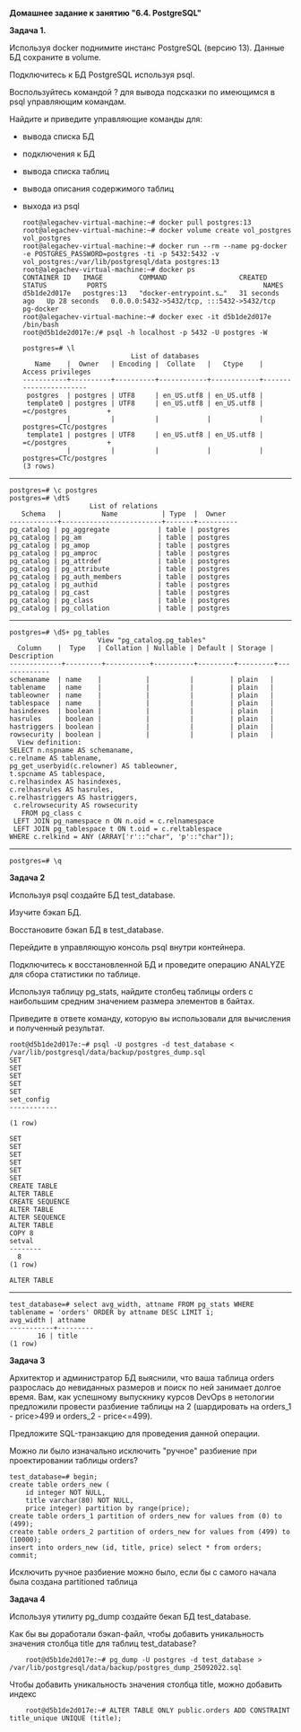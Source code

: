 **Домашнее задание к занятию "6.4. PostgreSQL"**

**Задача 1.**

Используя docker поднимите инстанс PostgreSQL (версию 13). Данные БД сохраните в volume.

Подключитесь к БД PostgreSQL используя psql.

Воспользуйтесь командой \? для вывода подсказки по имеющимся в psql управляющим командам.

Найдите и приведите управляющие команды для:

- вывода списка БД
- подключения к БД
- вывода списка таблиц
- вывода описания содержимого таблиц
- выхода из psql


      root@alegachev-virtual-machine:~# docker pull postgres:13
      root@alegachev-virtual-machine:~# docker volume create vol_postgres
      vol_postgres
      root@alegachev-virtual-machine:~# docker run --rm --name pg-docker -e POSTGRES_PASSWORD=postgres -ti -p 5432:5432 -v vol_postgres:/var/lib/postgresql/data postgres:13
      root@alegachev-virtual-machine:~# docker ps
      CONTAINER ID   IMAGE         COMMAND                  CREATED          STATUS          PORTS                                       NAMES
      d5b1de2d017e   postgres:13   "docker-entrypoint.s…"   31 seconds ago   Up 28 seconds   0.0.0.0:5432->5432/tcp, :::5432->5432/tcp   pg-docker
      root@alegachev-virtual-machine:~# docker exec -it d5b1de2d017e /bin/bash
      root@d5b1de2d017e:/# psql -h localhost -p 5432 -U postgres -W

      postgres=# \l
                                 List of databases
         Name    |  Owner   | Encoding |  Collate   |   Ctype    |   Access privileges   
      -----------+----------+----------+------------+------------+-----------------------
       postgres  | postgres | UTF8     | en_US.utf8 | en_US.utf8 | 
       template0 | postgres | UTF8     | en_US.utf8 | en_US.utf8 | =c/postgres          +
                 |          |          |            |            | postgres=CTc/postgres
       template1 | postgres | UTF8     | en_US.utf8 | en_US.utf8 | =c/postgres          +
                 |          |          |            |            | postgres=CTc/postgres
      (3 rows)
----
    postgres=# \c postgres
    postgres=# \dtS
                        List of relations
       Schema   |          Name           | Type  |  Owner   
    ------------+-------------------------+-------+----------
    pg_catalog | pg_aggregate            | table | postgres
    pg_catalog | pg_am                   | table | postgres
    pg_catalog | pg_amop                 | table | postgres
    pg_catalog | pg_amproc               | table | postgres
    pg_catalog | pg_attrdef              | table | postgres
    pg_catalog | pg_attribute            | table | postgres
    pg_catalog | pg_auth_members         | table | postgres
    pg_catalog | pg_authid               | table | postgres
    pg_catalog | pg_cast                 | table | postgres
    pg_catalog | pg_class                | table | postgres
    pg_catalog | pg_collation            | table | postgres
----
    postgres=# \dS+ pg_tables
                          View "pg_catalog.pg_tables"
      Column    |  Type   | Collation | Nullable | Default | Storage | Description 
    -------------+---------+-----------+----------+---------+---------+-------------
    schemaname  | name    |           |          |         | plain   | 
    tablename   | name    |           |          |         | plain   | 
    tableowner  | name    |           |          |         | plain   | 
    tablespace  | name    |           |          |         | plain   | 
    hasindexes  | boolean |           |          |         | plain   | 
    hasrules    | boolean |           |          |         | plain   | 
    hastriggers | boolean |           |          |         | plain   | 
    rowsecurity | boolean |           |          |         | plain   | 
      View definition:
    SELECT n.nspname AS schemaname,
    c.relname AS tablename,
    pg_get_userbyid(c.relowner) AS tableowner,
    t.spcname AS tablespace,
    c.relhasindex AS hasindexes,
    c.relhasrules AS hasrules,
    c.relhastriggers AS hastriggers,
     c.relrowsecurity AS rowsecurity
       FROM pg_class c
     LEFT JOIN pg_namespace n ON n.oid = c.relnamespace
     LEFT JOIN pg_tablespace t ON t.oid = c.reltablespace
    WHERE c.relkind = ANY (ARRAY['r'::"char", 'p'::"char"]);
----
    postgres=# \q

**Задача 2**

Используя psql создайте БД test_database.

Изучите бэкап БД.

Восстановите бэкап БД в test_database.

Перейдите в управляющую консоль psql внутри контейнера.

Подключитесь к восстановленной БД и проведите операцию ANALYZE для сбора статистики по таблице.

Используя таблицу pg_stats, найдите столбец таблицы orders с наибольшим средним значением размера элементов в байтах.

Приведите в ответе команду, которую вы использовали для вычисления и полученный результат.

    root@d5b1de2d017e:~# psql -U postgres -d test_database < /var/lib/postgresql/data/backup/postgres_dump.sql
    SET
    SET
    SET
    SET
    SET
    set_config 
    ------------
     
    (1 row)
    
    SET
    SET
    SET
    SET
    SET
    SET
    CREATE TABLE
    ALTER TABLE
    CREATE SEQUENCE
    ALTER TABLE
    ALTER SEQUENCE
    ALTER TABLE
    COPY 8
    setval  
    --------
      8
    (1 row)

    ALTER TABLE
----
    test_database=# select avg_width, attname FROM pg_stats WHERE tablename = 'orders' ORDER by attname DESC LIMIT 1;
    avg_width | attname 
    -----------+---------
           16 | title
    (1 row)

**Задача 3**

Архитектор и администратор БД выяснили, что ваша таблица orders разрослась до невиданных размеров и поиск по ней занимает долгое время. Вам, как успешному выпускнику курсов DevOps в нетологии предложили провести разбиение таблицы на 2 (шардировать на orders_1 - price>499 и orders_2 - price<=499).

Предложите SQL-транзакцию для проведения данной операции.

Можно ли было изначально исключить "ручное" разбиение при проектировании таблицы orders?


    test_database=# begin;
    create table orders_new (
        id integer NOT NULL,
        title varchar(80) NOT NULL,
        price integer) partition by range(price);
    create table orders_1 partition of orders_new for values from (0) to (499);
    create table orders_2 partition of orders_new for values from (499) to (10000);
    insert into orders_new (id, title, price) select * from orders;
    commit;

Исключить ручное разбиение можно было, если бы с самого начала была создана partitioned таблица

**Задача 4**

Используя утилиту pg_dump создайте бекап БД test_database.

Как бы вы доработали бэкап-файл, чтобы добавить уникальность значения столбца title для таблиц test_database?

        root@d5b1de2d017e:~# pg_dump -U postgres -d test_database > /var/lib/postgresql/data/backup/postgres_dump_25092022.sql
        
Чтобы добавить уникальность значения столбца title, можно добавить индекс

        root@d5b1de2d017e:~# ALTER TABLE ONLY public.orders ADD CONSTRAINT title_unique UNIQUE (title);

